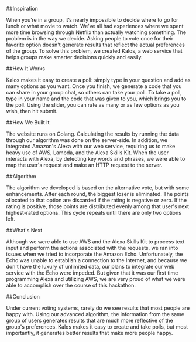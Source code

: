 ##Inspiration

When you’re in a group, it’s nearly impossible to decide where to go for lunch or what movie to watch. We've all had experiences where we spent more time browsing through Netflix than actually watching something. The problem is in the way we decide. Asking people to vote once for their favorite option doesn't generate results that reflect the actual preferences of the group. To solve this problem, we created Kalos, a web service that helps groups make smarter decisions quickly and easily.

##How It Works

Kalos makes it easy to create a poll: simply type in your question and add as many options as you want. Once you finish, we generate a code that you can share in your group chat, so others can take your poll. To take a poll, type in your name and the code that was given to you, which brings you to the poll. Using the slider, you can rate as many or as few options as you wish, then hit submit.

##How We Built It

The website runs on Golang. Calculating the results by running the data through our algorithm was done on the server-side. In addition, we integrated Amazon's Alexa with our web service, requiring us to make heavy use of AWS, Lambda, and the Alexa Skills Kit. When the user interacts with Alexa, by detecting key words and phrases, we were able to map the user's request and make an HTTP request to the server.

##Algorithm

The algorithm we developed is based on the alternative vote, but with some enhancements. After each round, the biggest loser is eliminated. The points allocated to that option are discarded if the rating is negative or zero. If the rating is positive, those points are distributed evenly among that user's next highest-rated options. This cycle repeats until there are only two options left.

##What's Next

Although we were able to use AWS and the Alexa Skills Kit to process text input and perform the actions associated with the requests, we ran into issues when we tried to incorporate the Amazon Echo. Unfortunately, the Echo was unable to establish a connection to the Internet, and because we don't have the luxury of unlimited data, our plans to integrate our web service with the Echo were impeded. But given that it was our first time programming Alexa and utilizing AWS, we are very proud of what we were able to accomplish over the course of this hackathon.

##Conclusion

Under current voting systems, rarely do we see results that most people are happy with. Using our advanced algorithm, the information from the same group of users generates results that are much more reflective of the group's preferences. Kalos makes it easy to create and take polls, but most importantly, it generates better results that make more people happy.
